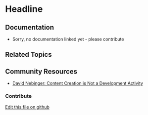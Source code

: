 # Headline

## Documentation

* Sorry, no documentation linked yet - please contribute

## Related Topics


## Community Resources

* [David Nebinger: Content Creation is Not a Development Activity](https://liferay.dev/blogs/-/blogs/content-creation-is-not-a-development-activity-)

### Contribute

[Edit this file on github](https://github.com/olafk/controlpanel-documentation-docs/blob/master/md/72en/com_liferay_staging_configuration_web_portlet_StagingConfigurationPortlet.md)

